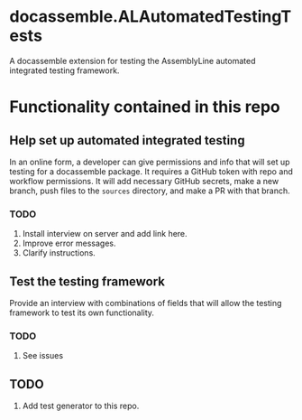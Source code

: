 # docassemble.ALAutomatedTestingTests

A docassemble extension for testing the AssemblyLine automated integrated testing framework.

# Functionality contained in this repo

## Help set up automated integrated testing

In an online form, a developer can give permissions and info that will set up testing for a docassemble package. It requires a GitHub token with repo and workflow permissions. It will add necessary GitHub secrets, make a new branch, push files to the `sources` directory, and make a PR with that branch.

### TODO
1. Install interview on server and add link here.
1. Improve error messages.
1. Clarify instructions.

## Test the testing framework

Provide an interview with combinations of fields that will allow the testing framework to test its own functionality.

### TODO
1. See issues

## TODO
1. Add test generator to this repo.
